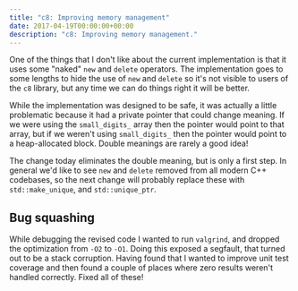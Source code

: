 ```yaml
---
title: "c8: Improving memory management"
date: 2017-04-19T00:00:00+00:00
description: "c8: Improving memory management."
---
```

One of the things that I don't like about the current implementation is that it uses some "naked" `new` and
`delete` operators.  The implementation goes to some lengths to hide the use of `new` and `delete` so it's not
visible to users of the `c8` library, but any time we can do things right it will be better.

While the implementation was designed to be safe, it was actually a little problematic because it had a private
pointer that could change meaning.  If we were using the `small_digits_` array then the pointer would point to
that array, but if we weren't using `small_digits_` then the pointer would point to a heap-allocated block.
Double meanings are rarely a good idea!

The change today eliminates the double meaning, but is only a first step.  In general we'd like to see `new`
and `delete` removed from all modern C++ codebases, so the next change will probably replace these with
`std::make_unique`, and `std::unique_ptr`.

## Bug squashing

While debugging the revised code I wanted to run `valgrind`, and dropped the optimization from `-O2` to `-O1`.
Doing this exposed a segfault, that turned out to be a stack corruption.  Having found that I wanted to improve
unit test coverage and then found a couple of places where zero results weren't handled correctly.  Fixed all
of these!


